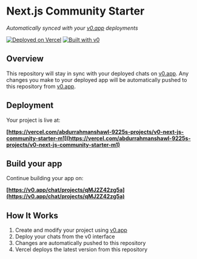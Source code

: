 # Next.js Community Starter

*Automatically synced with your [v0.app](https://v0.app) deployments*

[![Deployed on Vercel](https://img.shields.io/badge/Deployed%20on-Vercel-black?style=for-the-badge&logo=vercel)](https://vercel.com/abdurrahmanshawl-9225s-projects/v0-next-js-community-starter-m1)
[![Built with v0](https://img.shields.io/badge/Built%20with-v0.app-black?style=for-the-badge)](https://v0.app/chat/projects/qMJ2Z42zg5a)

## Overview

This repository will stay in sync with your deployed chats on [v0.app](https://v0.app).
Any changes you make to your deployed app will be automatically pushed to this repository from [v0.app](https://v0.app).

## Deployment

Your project is live at:

**[https://vercel.com/abdurrahmanshawl-9225s-projects/v0-next-js-community-starter-m1](https://vercel.com/abdurrahmanshawl-9225s-projects/v0-next-js-community-starter-m1)**

## Build your app

Continue building your app on:

**[https://v0.app/chat/projects/qMJ2Z42zg5a](https://v0.app/chat/projects/qMJ2Z42zg5a)**

## How It Works

1. Create and modify your project using [v0.app](https://v0.app)
2. Deploy your chats from the v0 interface
3. Changes are automatically pushed to this repository
4. Vercel deploys the latest version from this repository
